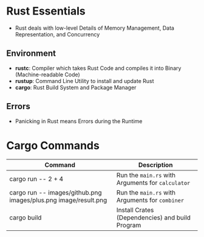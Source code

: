 # Rust Essentials

* Rust deals with low-level Details of Memory Management, Data Representation, and Concurrency

## Environment

* __rustc__: Compiler which takes Rust Code and compiles it into Binary (Machine-readable Code)
* __rustup__: Command Line Utility to install and update Rust
* __cargo__: Rust Build System and Package Manager

## Errors

* Panicking in Rust means Errors during the Runtime

# Cargo Commands

| Command                                                         | Description                                       |
|-----------------------------------------------------------------|---------------------------------------------------|
| cargo run -- 2 + 4                                              | Run the `main.rs` with Arguments for `calculator` |
| cargo run -- images/github.png images/plus.png image/result.png | Run the `main.rs` with Arguments for `combiner`   |
| cargo build                                                     | Install Crates (Dependencies) and build Program   |
